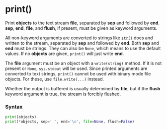 # print()
Print **objects** to the text stream **file**, separated by **sep** and followed by **end**. **sep**, **end**, **file**, and **flush**, if present, must be given as keyword arguments.

All non-keyword arguments are converted to strings like [`str()`](/built-in-functions/str.md) does and written to the stream, separated by **sep** and followed by **end**. Both **sep** and **end** must be strings. They can also be `None`, which means to use the default values. If no **objects** are given, `print()` will just write **end**.

The **file** argument must be an object with a `write(string)` method. If it is not present or `None`, `sys.stdout` will be used. Since printed arguments are converted to text strings, `print()` cannot be used with binary mode file objects. For these, use `file.write(...)` instead.

Whether the output is buffered is usually determined by **file**, but if the **flush** keyword argument is true, the stream is forcibly flushed.

### Syntax
```python
print(objects)
print(*objects, sep=' ', end='\n', file=None, flush=False)
```